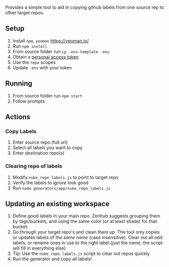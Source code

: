 
Provides a simple tool to aid in copying github labels from one source rep to other target repos.

## Setup

1. Install `npm`, `yeoman` https://yeoman.io/
2. Run `npm install`
3. From source folder run `cp .env-template .env`
4. Obtain a [personal access token](https://help.github.com/en/github/authenticating-to-github/creating-a-personal-access-token-for-the-command-line)
5. Use the `repo` scopes
6. Update `.env` with your token

## Running

1. From source folder run `npm start`
2. Follow prompts

## Actions

### Copy Labels
1. Enter source repo (full url)
2. Select all labels you want to copy
3. Enter destination repo(s)

### Clearing repo of labels
1. Modify `nuke_repo_labels.js` to point to target repo
2. Verify the labels to ignore look good
3. Run `node generators/app/nuke_repo_labels.js`

## Updating an existing workspace

1. Define good labels in your main repo. Zenhub suggests grouping them by tags/buckets, and using the same color (or at least shade) for that bucket.
2. Go through your target repo's and clean them up. The tool only copies or updates labels of *the same name* (case insensitive). Clear out all odd labels, or rename ones in use to the right label (just the name, the script will fill in everything else)
3. Tip: Use the `nuke_repo_labels.js` script to clear out repos quickly
4. Run the generator and copy all labels!
